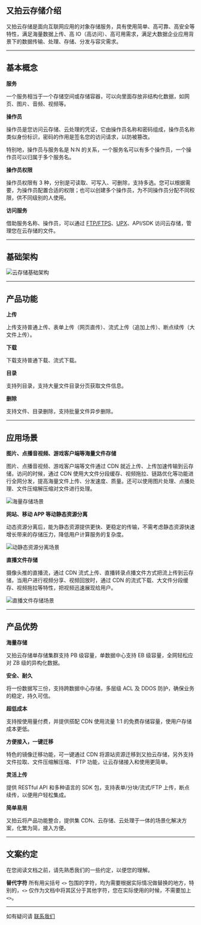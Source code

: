 ## 又拍云存储介绍

又拍云存储是面向互联网应用的对象存储服务，具有使用简单、高可靠、高安全等特性，满足海量数据上传、高 IO（高访问）、高可用需求，满足大数据企业应用背景下的数据传输、处理、存储、分发与容灾需求。

---------

<a name="concept"></a>
## 基本概念

**服务**

一个服务相当于一个存储空间或存储容器，可以向里面存放非结构化数据，如网页、图片、音频、视频等。

**操作员**

操作员是您访问云存储、云处理的凭证，它由操作员名称和密码组成，操作员名称类似身份标识，密码的作用是签名您的访问请求，以防被篡改。

特别地，操作员与服务名是 N:N 的关系，一个服务名可以有多个操作员，一个操作员可以归属于多个服务名。

**操作员权限**

操作员权限有 3 种，分别是可读取、可写入、可删除，支持多选。您可以根据需要，为操作员配置合适的权限；也可以创建多个操作员，为不同操作员分配不同权限，供不同级别的人使用。

**访问服务**

借助服务名称、操作员，可以通过 [FTP/FTPS](/api/developer_tools/#ftpftps)、[UPX](/api/developer_tools/#upx)、API/SDK 访问云存储，管理您在云存储的文件。

---------

## 基础架构

![云存储基础架构](http://upyun-assets.b0.upaiyun.com/docs/storage/uss.png)

---------

## 产品功能

**上传**

上传支持普通上传、表单上传（网页直传）、流式上传（追加上传）、断点续传（大文件上传）。

**下载**

下载支持普通下载、流式下载。

**目录**

支持列目录，支持大量文件目录分页获取文件信息。

**删除**

支持文件、目录删除，支持批量文件异步删除。

---------

## 应用场景

**图片、点播音视频、游戏客户端等海量文件存储**

图片、点播音视频、游戏客户端等文件通过 CDN 就近上传、上传加速传输到云存储，访问的时候，通过 CDN 使用大文件分段缓存、视频拖拉、链路优化等功能进行全网分发，提高海量文件上传、分发速度、质量。还可以使用图片处理、点播处理、文件压缩解压缩对文件进行处理。

![海量存储场景](http://upyun-assets.b0.upaiyun.com/docs/storage/scene1.png)


**网站、移动 APP 等动静态资源分离**

动态资源分离后，能为静态资源提供更快、更稳定的传输，不需考虑静态资源快速增长带来的存储压力，降低用户计算服务的复杂度。

![动静态资源分离场景](http://upyun-assets.b0.upaiyun.com/docs/storage/scene2.png)


**直播文件存储**

摄像头推的直播流，通过 CDN 流式上传、直播转录点播文件方式把流上传到云存储，当用户进行视频分享、视频回放时，通过 CDN 的流式下载、大文件分段缓存、视频拖拉等特性，把视频迅速展现给用户。

![直播文件存储场景](http://upyun-assets.b0.upaiyun.com/docs/storage/scene3.png)

---------

## 产品优势

**海量存储**

又拍云存储单存储集群支持 PB 级容量，单数据中心支持 EB 级容量，全网轻松应对 ZB 级的异构化数据。

**安全、耐久**

将一份数据写三份，支持跨数据中心存储，多层级 ACL 及 DDOS 防护，确保业务的稳定，持久可信。

**超低成本**
 
支持按使用量付费，并提供搭配 CDN 使用流量 1:1 的免费存储容量，使用户存储成本更低。

**方便接入，一键迁移**

特色的镜像迁移功能，可一键通过 CDN 将源站资源迁移到又拍云存储，另外支持文件拉取、文件压缩解压缩、 FTP 功能，让云存储接入和使用更简单。

**灵活上传**

提供 RESTful API 和多种语言的 SDK 包，支持表单/分块/流式/FTP 上传，断点续传，以便用户轻松集成。

**简单易用**

又拍云将产品功能整合，提供集 CDN、云存储、云处理于一体的场景化解决方案，化繁为简，接入方便。

---------

## 文案约定

在您阅读文档之前，请先熟悉我们的一些约定，以便您的理解。

**替代字符**
所有用尖括号 `<>` 包围的字符，均为需要根据实际情况做替换的地方，特别的，`<>` 仅作为文档中将其区分于其他字符，您在实际使用的时候，不需要加上 `<>`。

<!--
**变量名/假设值**
所有使用行内代码，例如 `operator`，则意味着这是一个变量名，相对应的，如果是行内代码加斜体的格式，例如 *`/path/to/file.ext`*，则意味着这是我们为了方便举例假设的一个具体值。
-->

---------

如有疑问请 [联系我们](https://www.upyun.com/about_contact.html)